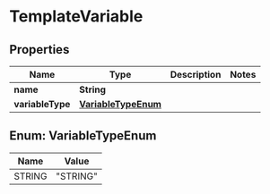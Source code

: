 

# TemplateVariable

## Properties

Name | Type | Description | Notes
------------ | ------------- | ------------- | -------------
**name** | **String** |  | 
**variableType** | [**VariableTypeEnum**](#VariableTypeEnum) |  | 



## Enum: VariableTypeEnum

Name | Value
---- | -----
STRING | &quot;STRING&quot;



